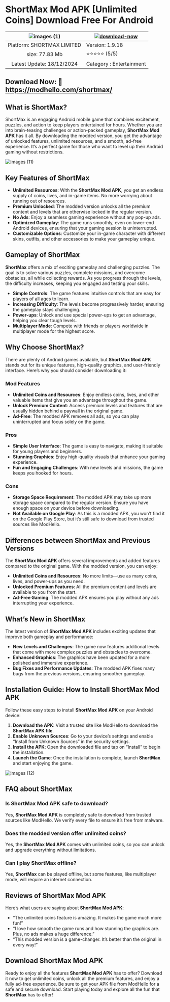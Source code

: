 # ShortMax Mod APK [Unlimited Coins] Download Free For Android

| ![images (1)](https://github.com/user-attachments/assets/6551b53c-77a3-4250-a1e3-d3478a20c754) | [![download-now](https://github.com/user-attachments/assets/22657e67-9d2d-46af-a41a-5d365d2ddc1f)](https://modhello.com/shortmax/)  |
|:-------------------------------------------------:|-----------------------|
| Platform: SHORTMAX LIMITED                      | Version: 1.9.18    |
| size: 77.83 Mb                                | ⭐️⭐️⭐️⭐️⭐️ (5/5) |
| Latest Update: 18/12/2024                      | Category : Entertainment |

## Download Now: 🎉 https://modhello.com/shortmax/

## What is ShortMax?

ShortMax is an engaging Android mobile game that combines excitement, puzzles, and action to keep players entertained for hours. Whether you are into brain-teasing challenges or action-packed gameplay, **ShortMax Mod APK** has it all. By downloading the modded version, you get the advantage of unlocked features, unlimited resources, and a smooth, ad-free experience. It’s a perfect game for those who want to level up their Android gaming without restrictions.

![images (11)](https://github.com/user-attachments/assets/fe4b724c-b718-41a4-9614-6997f9cdc174)


## Key Features of ShortMax

- **Unlimited Resources**: With the **ShortMax Mod APK**, you get an endless supply of coins, lives, and in-game items. No more worrying about running out of resources.
- **Premium Unlocked**: The modded version unlocks all the premium content and levels that are otherwise locked in the regular version.
- **No Ads**: Enjoy a seamless gaming experience without any pop-up ads.
- **Optimized Gameplay**: The game runs smoothly, even on lower-end Android devices, ensuring that your gaming session is uninterrupted.
- **Customizable Options**: Customize your in-game character with different skins, outfits, and other accessories to make your gameplay unique.

## Gameplay of ShortMax

**ShortMax** offers a mix of exciting gameplay and challenging puzzles. The goal is to solve various puzzles, complete missions, and overcome obstacles, all while collecting rewards. As you progress through the levels, the difficulty increases, keeping you engaged and testing your skills.

- **Simple Controls**: The game features intuitive controls that are easy for players of all ages to learn.
- **Increasing Difficulty**: The levels become progressively harder, ensuring the gameplay stays challenging.
- **Power-ups**: Unlock and use special power-ups to get an advantage, helping you clear tough levels.
- **Multiplayer Mode**: Compete with friends or players worldwide in multiplayer mode for the highest score.

## Why Choose ShortMax?

There are plenty of Android games available, but **ShortMax Mod APK** stands out for its unique features, high-quality graphics, and user-friendly interface. Here’s why you should consider downloading it:

### Mod Features

- **Unlimited Coins and Resources**: Enjoy endless coins, lives, and other valuable items that give you an advantage throughout the game.
- **Unlock Premium Content**: Access premium levels and features that are usually hidden behind a paywall in the original game.
- **Ad-Free**: The modded APK removes all ads, so you can play uninterrupted and focus solely on the game.

### Pros

- **Simple User Interface**: The game is easy to navigate, making it suitable for young players and beginners.
- **Stunning Graphics**: Enjoy high-quality visuals that enhance your gaming experience.
- **Fun and Engaging Challenges**: With new levels and missions, the game keeps you hooked for hours.

### Cons

- **Storage Space Requirement**: The modded APK may take up more storage space compared to the regular version. Ensure you have enough space on your device before downloading.
- **Not Available on Google Play**: As this is a modded APK, you won’t find it on the Google Play Store, but it’s still safe to download from trusted sources like ModHello.

## Differences between ShortMax and Previous Versions

The **ShortMax Mod APK** offers several improvements and added features compared to the original game. With the modded version, you can enjoy:

- **Unlimited Coins and Resources**: No more limits—use as many coins, lives, and power-ups as you need.
- **Unlocked Premium Features**: All the premium content and levels are available to you from the start.
- **Ad-Free Gaming**: The modded APK ensures you play without any ads interrupting your experience.

## What’s New in ShortMax

The latest version of **ShortMax Mod APK** includes exciting updates that improve both gameplay and performance:

- **New Levels and Challenges**: The game now features additional levels that come with more complex puzzles and obstacles to overcome.
- **Enhanced Graphics**: The graphics have been updated for a more polished and immersive experience.
- **Bug Fixes and Performance Updates**: The modded APK fixes many bugs from the previous versions, ensuring smoother gameplay.

## Installation Guide: How to Install ShortMax Mod APK

Follow these easy steps to install **ShortMax Mod APK** on your Android device:

1. **Download the APK**: Visit a trusted site like ModHello to download the **ShortMax APK file**.
2. **Enable Unknown Sources**: Go to your device’s settings and enable “Install from Unknown Sources” in the security settings.
3. **Install the APK**: Open the downloaded file and tap on “Install” to begin the installation.
4. **Launch the Game**: Once the installation is complete, launch **ShortMax** and start enjoying the game.

![images (12)](https://github.com/user-attachments/assets/ea59ca98-feef-4837-84e4-65aeb7cee793)


## FAQ about ShortMax

### Is ShortMax Mod APK safe to download?

Yes, **ShortMax Mod APK** is completely safe to download from trusted sources like ModHello. We verify every file to ensure it’s free from malware.

### Does the modded version offer unlimited coins?

Yes, the **ShortMax Mod APK** comes with unlimited coins, so you can unlock and upgrade everything without limitations.

### Can I play ShortMax offline?

Yes, **ShortMax** can be played offline, but some features, like multiplayer mode, will require an internet connection.

## Reviews of ShortMax Mod APK

Here’s what users are saying about **ShortMax Mod APK**:

- “The unlimited coins feature is amazing. It makes the game much more fun!”
- “I love how smooth the game runs and how stunning the graphics are. Plus, no ads makes a huge difference.”
- “This modded version is a game-changer. It’s better than the original in every way!”

## Download ShortMax Mod APK

Ready to enjoy all the features **ShortMax Mod APK** has to offer? Download it now to get unlimited coins, unlock all the premium features, and enjoy a fully ad-free experience. Be sure to get your APK file from ModHello for a safe and secure download. Start playing today and explore all the fun that **ShortMax** has to offer!
